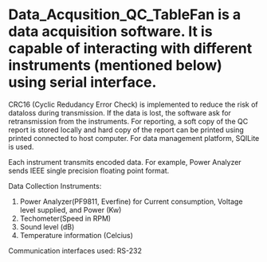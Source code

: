 # Data_Acqusition_QC_TableFan is a data acquisition software. It is capable of interacting with different instruments (mentioned below) using serial interface. 
CRC16 (Cyclic Redudancy Error Check) is implemented to reduce the risk of dataloss during transmission. If the data is lost, the software ask for retransmission
from the instruments. For reporting, a soft copy of the QC report is stored locally and hard copy of the report can be printed using printed connected to host 
computer. For data management platform, SQILite is used.

Each instrument transmits encoded data. For example, Power Analyzer sends IEEE single precision floating point format.

Data Collection Instruments: 

1. Power Analyzer(PF9811, Everfine) for Current consumption, Voltage level supplied, and Power (Kw)
2. Techometer(Speed in RPM)
3. Sound level (dB)
4. Temperature information (Celcius)

Communication interfaces used: RS-232
